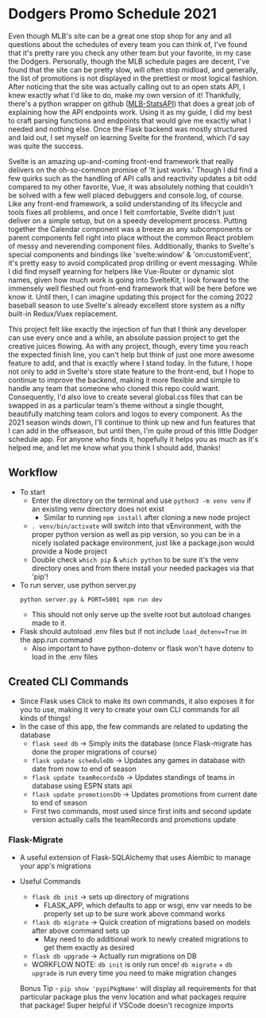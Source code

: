 # Dodgers Promo Schedule 2021
Even though MLB's site can be a great one stop shop for any and all questions about the schedules of every team you can think of, I've found that
it's pretty rare you check any other team but your favorite, in my case the Dodgers. Personally, though the MLB schedule pages are decent, I've found
that the site can be pretty slow, will often stop midload, and generally, the list of promotions is not displayed in the prettiest or most logical fashion.
After noticing that the site was actually calling out to an open stats API, I knew exactly what I'd like to do, make my own version of it! Thankfully,
there's a python wrapper on github ([MLB-StatsAPI](https://github.com/toddrob99/MLB-StatsAPI)) that does a great job of explaining how the API endpoints work.
Using it as my guide, I did my best to craft parsing functions and endpoints that would give me exactly what I needed and nothing else. Once the Flask backend 
was mostly structured and laid out, I set myself on learning Svelte for the frontend, which I'd say was quite the success. 

Svelte is an amazing up-and-coming front-end framework that really delivers on the oh-so-common promise of 'It just works.' Though I did find a few quirks
such as the handling of API calls and reactivity updates a bit odd compared to my other favorite, Vue, it was absolutely nothing that couldn't be solved with
a few well placed debuggers and console.log, of course. Like any front-end framework, a solid understanding of its lifecycle and tools fixes all problems, and once
I felt comfortable, Svelte didn't just deliver on a simple setup, but on a speedy development process. Putting together the Calendar component was a breeze as any subcomponents or parent components fell right into place without the common React problem of messy and neverending component files. 
Additionally, thanks to Svelte's special components and bindings like 'svelte:window' & 'on:customEvent', it's pretty easy to avoid complicated prop drilling or
event messaging. While I did find myself yearning for helpers like Vue-Router or dynamic slot names, given how much work is going into SvelteKit, I look forward to
the immensely well fleshed out front-end framework that will be here before we know it. Until then, I can imagine updating this project for the coming 2022 baseball season to use Svelte's already excellent store system as a nifty built-in Redux/Vuex replacement. 

This project felt like exactly the injection of fun that I think any developer can use every once and a while, an absolute passion project to get the creative
juices flowing. As with any project, though, every time you reach the expected finish line, you can't help but think of just one more awesome feature to add, and 
that is exactly where I stand today. In the future, I hope not only to add in Svelte's store state feature to the front-end, but I hope to continue to improve the backend, making it more flexible and simple to handle any team that someone who cloned this repo could want. Consequently, I'd also love to create several global.css
files that can be swapped in as a particular team's theme without a single thought, beautifully matching team colors and logos to every component. As the 2021 season
winds down, I'll continue to think up new and fun features that I can add in the offseason, but until then, I'm quite proud of this little Dodger schedule app. 
For anyone who finds it, hopefully it helps you as much as it's helped me, and let me know what you think I should add, thanks! 

## Workflow
- To start
  - Enter the directory on the terminal and use `python3 -m venv venv` if an existing venv directory does not exist
    - Similar to running `npm install` after cloning a new node project
  - `. venv/bin/activate` will switch into that vEnvironment, with the proper
  python version as well as pip version, so you can be in a nicely isolated 
  package environment, just like a package.json would provide a Node project
  - Double check `which pip` & `which python` to be sure it's the venv directory ones and from there install your needed packages via that 'pip'!
- To run server, use python server.py 
  ```
  python server.py & PORT=5001 npm run dev
  ```
  - This should not only serve up the svelte root but autoload changes made to it.
- Flask should autoload .env files but if not include `load_dotenv=True` in the app.run command
  - Also important to have python-dotenv or flask won't have dotenv to load in the .env files

## Created CLI Commands 
- Since Flask uses Click to make its own commands, it also exposes it for you to use, making it very to create your own CLI commands for all kinds of things!
- In the case of this app, the few commands are related to updating the database
  - `flask seed db` -> Simply inits the database (once Flask-migrate has done the proper migrations of course)
  - `flask update scheduleDb` -> Updates any games in database with date from now to end of season
  - `flask update teamRecordsDb` -> Updates standings of teams in database using ESPN stats api
  - `flask update promotionsDb` -> Updates promotions from current date to end of season
  - First two commands, most used since first inits and second update version actually calls the teamRecords and promotions update

### Flask-Migrate
- A useful extension of Flask-SQLAlchemy that uses Alembic to manage your app's migrations
- Useful Commands
  - `flask db init` -> sets up directory of migrations
    - FLASK_APP, which defaults to app or wsgi, env var needs to be properly set up to be sure work above command works 
  - `flask db migrate` -> Quick creation of migrations based on models after above command sets up 
    - May need to do additional work to newly created migrations to get them exactly as desired
  - `flask db upgrade` -> Actually run migrations on DB
  - WORKFLOW NOTE: `db init` is only run once! `db migrate` + `db upgrade` is run every time you need to make migration changes

  Bonus Tip - `pip show 'pypiPkgName'` will display all requirements for that particular package plus the venv location 
  and what packages require that package! Super helpful if VSCode doesn't recognize imports
